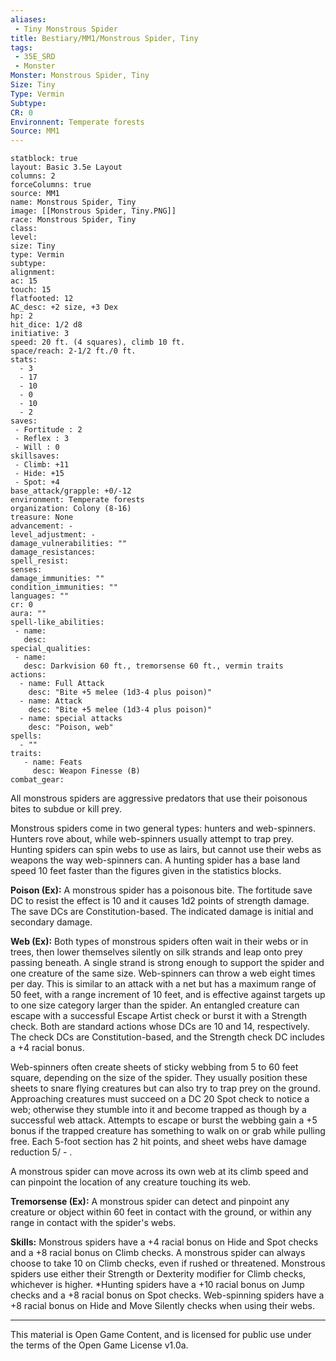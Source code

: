 ```yaml
---
aliases:
 - Tiny Monstrous Spider
title: Bestiary/MM1/Monstrous Spider, Tiny
tags: 
 - 35E_SRD
 - Monster
Monster: Monstrous Spider, Tiny
Size: Tiny
Type: Vermin
Subtype: 
CR: 0
Environnent: Temperate forests
Source: MM1
---
```


```statblock
statblock: true
layout: Basic 3.5e Layout
columns: 2
forceColumns: true
source: MM1 
name: Monstrous Spider, Tiny
image: [[Monstrous Spider, Tiny.PNG]]
race: Monstrous Spider, Tiny
class: 
level: 
size: Tiny
type: Vermin
subtype: 
alignment: 
ac: 15
touch: 15
flatfooted: 12
AC_desc: +2 size, +3 Dex
hp: 2
hit_dice: 1/2 d8
initiative: 3
speed: 20 ft. (4 squares), climb 10 ft.
space/reach: 2-1/2 ft./0 ft.
stats:
  - 3
  - 17
  - 10
  - 0
  - 10
  - 2
saves:
 - Fortitude : 2
 - Reflex : 3
 - Will : 0
skillsaves:
 - Climb: +11
 - Hide: +15
 - Spot: +4
base_attack/grapple: +0/-12
environment: Temperate forests
organization: Colony (8-16)
treasure: None
advancement: -
level_adjustment: -
damage_vulnerabilities: ""
damage_resistances: 
spell_resist: 
senses: 
damage_immunities: ""
condition_immunities: ""
languages: ""
cr: 0
aura: ""
spell-like_abilities:
 - name: 
   desc: 
special_qualities:
 - name:
   desc: Darkvision 60 ft., tremorsense 60 ft., vermin traits
actions:
  - name: Full Attack
    desc: "Bite +5 melee (1d3-4 plus poison)"
  - name: Attack
    desc: "Bite +5 melee (1d3-4 plus poison)"
  - name: special attacks
    desc: "Poison, web"
spells:
  - ""
traits:
   - name: Feats
     desc: Weapon Finesse (B)
combat_gear:  
```


All monstrous spiders are aggressive predators that use their poisonous bites to subdue or kill prey.

Monstrous spiders come in two general types: hunters and web-spinners. Hunters rove about, while web-spinners usually attempt to trap prey. Hunting spiders can spin webs to use as lairs, but cannot use their webs as weapons the way web-spinners can. A hunting spider has a base land speed 10 feet faster than the figures given in the statistics blocks.


**Poison (Ex):** A monstrous spider has a poisonous bite. The fortitude save DC to resist the effect is 10 and it causes 1d2 points of strength damage. The save DCs are Constitution-based. The indicated damage is initial and secondary damage.


**Web (Ex):** Both types of monstrous spiders often wait in their webs or in trees, then lower themselves silently on silk strands and leap onto prey passing beneath. A single strand is strong enough to support the spider and one creature of the same size. Web-spinners can throw a web eight times per day. This is similar to an attack with a net but has a maximum range of 50 feet, with a range increment of 10 feet, and is effective against targets up to one size category larger than the spider. An entangled creature can escape with a successful Escape Artist check or burst it with a Strength check. Both are standard actions whose DCs are 10 and 14, respectively. The check DCs are Constitution-based, and the Strength check DC includes a +4 racial bonus.

Web-spinners often create sheets of sticky webbing from 5 to 60 feet square, depending on the size of the spider. They usually position these sheets to snare flying creatures but can also try to trap prey on the ground. Approaching creatures must succeed on a DC 20 Spot check to notice a web; otherwise they stumble into it and become trapped as though by a successful web attack. Attempts to escape or burst the webbing gain a +5 bonus if the trapped creature has something to walk on or grab while pulling free. Each 5-foot section has 2 hit points, and sheet webs have damage reduction 5/ - .

A monstrous spider can move across its own web at its climb speed and can pinpoint the location of any creature touching its web.


**Tremorsense (Ex):** A monstrous spider can detect and pinpoint any creature or object within 60 feet in contact with the ground, or within any range in contact with the spider's webs.


**Skills:** Monstrous spiders have a +4 racial bonus on Hide and Spot checks and a +8 racial bonus on Climb checks. A monstrous spider can always choose to take 10 on Climb checks, even if rushed or threatened. Monstrous spiders use either their Strength or Dexterity modifier for Climb checks, whichever is higher. *Hunting spiders have a +10 racial bonus on Jump checks and a +8 racial bonus on Spot checks. Web-spinning spiders have a +8 racial bonus on Hide and Move Silently checks when using their webs.

---

This material is Open Game Content, and is licensed for public use under the terms of the Open Game License v1.0a.
